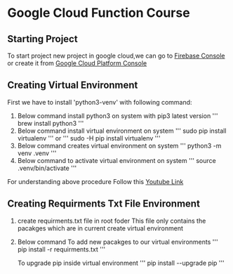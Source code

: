 # Google Cloud Function Course

## Starting Project

To start project new project in google cloud,we can go to [Firebase Console](https://console.firebase.google.com) or create it from [Google Cloud Platform Console](https://console.cloud.google.com)

## Creating Virtual Environment

First we have to install 'python3-venv' with following command:

1. Below command install python3 on system with pip3 latest version
   '''
   brew install python3
   '''
2. Below command install virtual environment on system
   '''
   sudo pip install virtualenv
   '''
   or
   '''
   sudo -H pip install virtualenv
   '''
3. Below command creates virtual environment on system
   '''
   python3 -m venv .venv
   '''
4. Below command to activate virtual environment on system
   '''
   source .venv/bin/activate
   '''

For understanding above procedure Follow this [Youtube Link](https://youtu.be/kz4gbWNO1cw)

## Creating Requirments Txt File Environment

1. create requirments.txt file in root foder
   This file only contains the pacakges which are in current create virtual environment
2. Below command To add new pacakges to our virtual environments
   '''
   pip install -r requirments.txt
   '''

   To upgrade pip inside virtual environment
   '''
   pip install --upgrade pip
   '''
